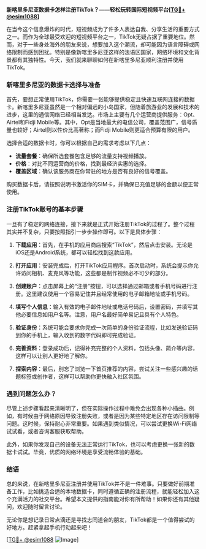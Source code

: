**新喀里多尼亚数据卡怎样注册TikTok？——轻松玩转国际短视频平台[[TG💪+ @esim1088](https://t.me/s/esim1088)]**

在当今这个信息爆炸的时代，短视频成为了许多人表达自我、分享生活的重要方式之一。而作为全球最受欢迎的短视频平台之一，TikTok无疑占据了重要地位。然而，对于一些身处海外的朋友来说，想要加入这个潮流，却可能因为语言障碍或网络限制而感到困扰。特别是像新喀里多尼亚这样的法语区国家，网络环境和文化背景都有其独特性。今天，我们就来聊聊如何在新喀里多尼亚顺利注册并使用TikTok。

### 新喀里多尼亚的数据卡选择与准备

首先，要想正常使用TikTok，你需要一张能够提供稳定且快速互联网连接的数据卡。新喀里多尼亚虽然是一个相对偏远的小岛国家，但随着旅游业的发展和技术的进步，这里的通信网络已经相当发达。市场上主要有几个运营商提供服务：Opt、Airtel和Fidji Mobile等。其中，Opt是当地最大的电信公司，覆盖范围广，信号质量也较好；Airtel则以性价比高著称；而Fidji Mobile则更适合预算有限的用户。

选择合适的数据卡时，你可以根据自己的需求考虑以下几点：
- **流量套餐**：确保所选套餐包含足够的流量支持视频播放。
- **价格**：对比不同运营商的价格，找到最经济实惠的选择。
- **覆盖区域**：确认该服务商在你常驻的地方是否有良好的信号覆盖。

购买数据卡后，请按照说明书激活你的SIM卡，并确保已充值足够的金额以便正常使用。

### 注册TikTok账号的基本步骤

一旦有了稳定的网络连接，接下来就是正式开始注册TikTok的过程了。整个过程其实并不复杂，只要按照指引一步步操作即可。以下是具体步骤：

1. **下载应用**：首先，在手机的应用商店搜索“TikTok”，然后点击安装。无论是iOS还是Android系统，都可以轻松找到这款应用。

2. **打开应用**：安装完成后，打开TikTok应用程序。首次启动时，系统会提示你允许访问相机、麦克风等功能，这些都是制作视频必不可少的部分。

3. **创建账户**：点击屏幕上的“注册”按钮，可以选择通过邮箱或者手机号码进行注册。这里建议使用一个容易记住并且经常使用的电子邮箱地址或手机号码。

4. **填写个人信息**：输入有效的电子邮件地址或电话号码后，设置密码，并填写其他必要信息如用户名等。注意，用户名最好简单易记且具有个人特色。

5. **验证身份**：系统可能会要求你完成一次简单的身份验证流程，比如发送验证码到你的手机上，输入收到的数字代码即可完成验证。

6. **完善资料**：登录成功后，记得补充完整的个人资料，包括头像、简介等内容，这样可以让别人更好地了解你。

7. **探索内容**：最后，别忘了浏览一下首页推荐的内容，尝试关注一些感兴趣的话题标签或创作者，这样可以帮助你更快融入社区氛围。

### 遇到问题怎么办？

尽管上述步骤看起来清晰明了，但在实际操作过程中难免会出现各种小插曲。例如，有时候由于网络原因导致注册失败，或者是因为某些特定地区存在访问限制等问题。这时候，保持耐心非常重要。如果遇到类似情况，可以尝试更换Wi-Fi网络试试看，或者咨询客服获取帮助。

此外，如果你发现自己的设备无法正常运行TikTok，也可以考虑更换一张新的数据卡试试。毕竟，优质的网络环境是享受流畅体验的基础。

### 结语

总的来说，在新喀里多尼亚注册并使用TikTok并不是一件难事。只要做好前期准备工作，比如挑选合适的本地数据卡，同时遵循正确的注册流程，就能轻松加入这个充满活力的社交平台。希望本文提供的指南能对你有所帮助！如果你还有其他疑问，欢迎随时留言讨论。

无论你是想记录日常点滴还是寻找志同道合的朋友，TikTok都是一个值得尝试的好地方。赶紧拿起手机行动起来吧！

[[TG💪+ @esim1088](https://t.me/s/esim1088) ![Image](https://i.postimg.cc/4NQfJmqS/Snipaste-2025-05-13-00-14-12.png)]